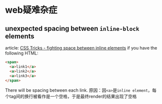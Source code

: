 # web疑难杂症

## unexpected spacing between `inline-block` elements
article: [CSS Tricks - fighting space between inline elements](https://css-tricks.com/fighting-the-space-between-inline-block-elements/)
if you have the following HTML:
```html
<span>
  <a>link1</a>
  <a>link2</a>
  <a>link3</a>
</span>
```
There will be spacing between each link.
原因：因`<a>`是`inline element`，每个tag间的换行被看作是一个空格，于是最终render的结果出现了空格
